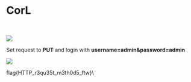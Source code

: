 # CorL

​‌

![](https://gblobscdn.gitbook.com/assets%2F-Mk1WHsnXjF46GNvdH3s%2F-Mk1WIobJBbWg54-qWLB%2F-Mk1WY6BSjXSRTHEWJkx%2Fimage.png?alt=media\&token=e8d27024-acaa-4fed-bb37-b7b8b9808921)

Set request to **PUT** and login with **username=admin\&password=admin**​‌

![](https://gblobscdn.gitbook.com/assets%2F-Mk1WHsnXjF46GNvdH3s%2F-Mk1WIobJBbWg54-qWLB%2F-Mk1Wc1FWarU2yfuv_NW%2Fimage.png?alt=media\&token=a4926c83-e20b-4741-8a23-a1a09eb1fbe9)

flag{HTTP_r3qu35t_m3th0d5\_ftw}\
